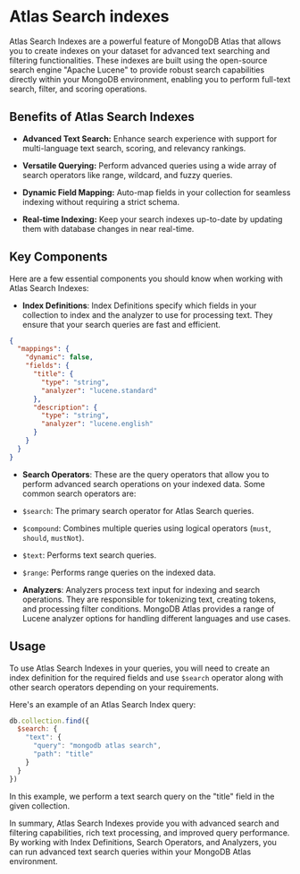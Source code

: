 # Atlas Search indexes

Atlas Search Indexes are a powerful feature of MongoDB Atlas that allows you to create indexes on your dataset for advanced text searching and filtering functionalities. These indexes are built using the open-source search engine "Apache Lucene" to provide robust search capabilities directly within your MongoDB environment, enabling you to perform full-text search, filter, and scoring operations.

## Benefits of Atlas Search Indexes

- **Advanced Text Search:** Enhance search experience with support for multi-language text search, scoring, and relevancy rankings.

- **Versatile Querying:** Perform advanced queries using a wide array of search operators like range, wildcard, and fuzzy queries.

- **Dynamic Field Mapping:** Auto-map fields in your collection for seamless indexing without requiring a strict schema.

- **Real-time Indexing:** Keep your search indexes up-to-date by updating them with database changes in near real-time.

## Key Components

Here are a few essential components you should know when working with Atlas Search Indexes:

- **Index Definitions**: Index Definitions specify which fields in your collection to index and the analyzer to use for processing text. They ensure that your search queries are fast and efficient.

```json
{
  "mappings": {
    "dynamic": false,
    "fields": {
      "title": {
        "type": "string",
        "analyzer": "lucene.standard"
      },
      "description": {
        "type": "string",
        "analyzer": "lucene.english"
      }
    }
  }
}
```

- **Search Operators**: These are the query operators that allow you to perform advanced search operations on your indexed data. Some common search operators are:

- `$search`: The primary search operator for Atlas Search queries.
- `$compound`: Combines multiple queries using logical operators (`must`, `should`, `mustNot`).
- `$text`: Performs text search queries.
- `$range`: Performs range queries on the indexed data.

- **Analyzers**: Analyzers process text input for indexing and search operations. They are responsible for tokenizing text, creating tokens, and processing filter conditions. MongoDB Atlas provides a range of Lucene analyzer options for handling different languages and use cases.

## Usage

To use Atlas Search Indexes in your queries, you will need to create an index definition for the required fields and use `$search` operator along with other search operators depending on your requirements.

Here's an example of an Atlas Search Index query:

```javascript
db.collection.find({
  $search: {
    "text": {
      "query": "mongodb atlas search",
      "path": "title"
    }
  }
})
```

In this example, we perform a text search query on the "title" field in the given collection.

In summary, Atlas Search Indexes provide you with advanced search and filtering capabilities, rich text processing, and improved query performance. By working with Index Definitions, Search Operators, and Analyzers, you can run advanced text search queries within your MongoDB Atlas environment.